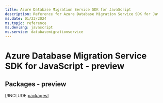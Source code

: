 ```yaml
---
title: Azure Database Migration Service SDK for JavaScript
description: Reference for Azure Database Migration Service SDK for JavaScript
ms.date: 01/23/2024
ms.topic: reference
ms.devlang: javascript
ms.service: databasemigrationservice
---
```

# Azure Database Migration Service SDK for JavaScript - preview
## Packages - preview
[!INCLUDE [packages](database-migration-service-index.md)]